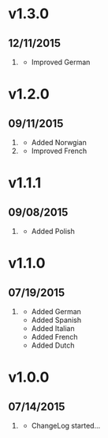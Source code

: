 # v1.3.0
## 12/11/2015

1. [](#improved)
	* Improved German

# v1.2.0
## 09/11/2015

1. [](#new)
    * Added Norwgian
1. [](#improved)
	* Improved French

# v1.1.1
## 09/08/2015

1. [](#new)
    * Added Polish

# v1.1.0
## 07/19/2015

1. [](#new)
    * Added German
    * Added Spanish
    * Added Italian
    * Added French
    * Added Dutch

# v1.0.0
## 07/14/2015

1. [](#new)
    * ChangeLog started...
